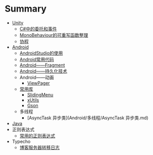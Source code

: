 # Summary

* [Unity](Unity/Unity.md)
  * [C#中的委托和事件](Unity/C#中的委托和事件.md)
  * [MonoBehaviour的可重写函数整理](Unity/MonoBehaviour的可重写函数整理.md)
  * [协程](Unity/协程.md)
* [Android](Android/Adroid.md)
  * [AndroidStudio的使用](Android/AndroidStudio的使用.md)
  * [Android常用代码](Android/Android常用代码.md)
  * [Android——Fragment](Android/Android——Fragment.md)
  * [Android——持久化技术](Android/Android——持久化技术.md)
  * Android——动画
    * [ViewPager](Android/Android——动画/ViewPager.md)
  * [常用库](Android/常用库/Android常用库.md)
    * [SlidingMenu](Android/常用库/SlidingMenu.md)
    * [xUtils](Android/常用库/xUtils.md)
    * [Gson](Android/常用库/Gson.md)
  * 多线程
    * [AsyncTask 异步类](Android/多线程/AsyncTask 异步类.md)
* [Java](Java.md)
* 正则表达式
  * [常用的正则表达式](Regex/常用的正则表达式.md)
* Typecho
  * [博客服务器转移日志](Typecho/博客服务器转移日志.md)


